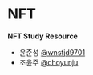 # NFT

**NFT Study Resource**

- 윤준성 [@wnstjd9701](https://github.com/wnstjd9701)
- 조윤주 [@choyunju](https://github.com/choyunju)
